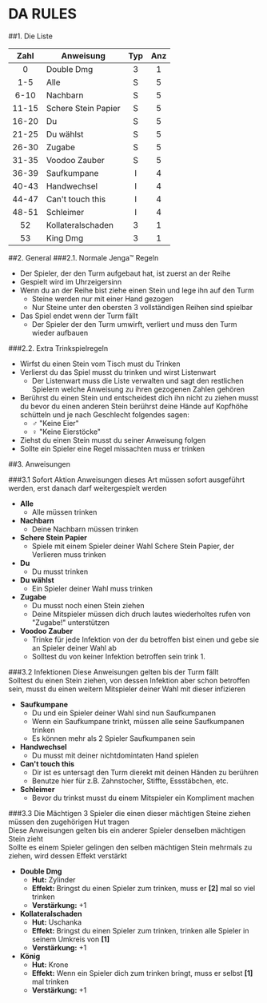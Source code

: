 # DA RULES
##1. Die Liste

Zahl |<center>Anweisung </center> |Typ|Anz
:---:|:---------------------|:-:|:-:
0    |Double Dmg            | 3 | 1 
1-5  |Alle                  | S | 5 
6-10 |Nachbarn              | S | 5 
11-15|Schere Stein Papier   | S | 5 
16-20|Du                    | S | 5 
21-25|Du wählst             | S | 5 
26-30|Zugabe                | S | 5 
31-35|Voodoo Zauber         | S | 5 
36-39|Saufkumpane           | I | 4 
40-43|Handwechsel           | I | 4 
44-47|Can't touch this      | I | 4 
48-51|Schleimer             | I | 4 
52   |Kollateralschaden     | 3 | 1 
53   |King Dmg              | 3 | 1 

##2. General
###2.1. Normale Jenga™  Regeln
+ Der Spieler, der den Turm aufgebaut hat, ist zuerst an der Reihe
+ Gespielt wird im Uhrzeigersinn
+ Wenn du an der Reihe bist ziehe einen Stein und lege ihn auf den Turm
    + Steine werden nur mit einer Hand gezogen 
    + Nur Steine unter den obersten 3 vollständigen Reihen sind spielbar
+ Das Spiel endet wenn der Turm fällt
    + Der Spieler der den Turm umwirft, verliert und muss den Turm wieder aufbauen

###2.2. Extra Trinkspielregeln
+ Wirfst du einen Stein vom Tisch must du Trinken
+ Verlierst du das Spiel musst du trinken und wirst Listenwart
    + Der Listenwart muss die Liste verwalten und sagt den restlichen Spielern welche Anweisung zu ihren gezogenen Zahlen gehören
+ Berührst du einen Stein und entscheidest dich ihn nicht zu ziehen musst du bevor du einen anderen Stein berührst deine Hände auf Kopfhöhe schütteln und je nach Geschlecht folgendes sagen:
    + ♂  "Keine Eier"
    + ♀  "Keine Eierstöcke"
+ Ziehst du einen Stein musst du seiner Anweisung folgen
+ Sollte ein Spieler eine Regel missachten muss er trinken

##3. Anweisungen

###3.1 Sofort Aktion
Anweisungen dieses Art müssen sofort ausgeführt werden, erst danach darf weitergespielt werden 

* __Alle__
    * Alle müssen trinken          
* __Nachbarn__
    * Deine Nachbarn müssen trinken     
* __Schere Stein Papier__ 
    * Spiele mit einem Spieler deiner Wahl Schere Stein Papier, der Verlieren muss trinken         
* __Du__ 
    * Du musst trinken          
* __Du wählst__
    * Ein Spieler deiner Wahl muss trinken  
* __Zugabe__
    * Du musst noch einen Stein ziehen
    * Deine Mitspieler müssen dich druch lautes wiederholtes  rufen von "Zugabe!" unterstützen
* __Voodoo Zauber__ 
    * Trinke für jede Infektion von der du betroffen bist einen und gebe sie an Spieler deiner Wahl ab
    * Solltest du von keiner Infektion betroffen sein trink 1.

###3.2 Infektionen
Diese Anweisungen gelten bis der Turm fällt<br/>
Solltest du einen Stein ziehen, von dessen Infektion aber schon betroffen sein, musst du einen weitern Mitspieler deiner Wahl mit dieser infizieren 

* __Saufkumpane__
    * Du und ein Spieler deiner Wahl sind nun Saufkumpanen
    * Wenn ein Saufkumpane trinkt, müssen alle seine Saufkumpanen trinken
    * Es können mehr als 2 Spieler Saufkumpanen sein
* __Handwechsel__  
    * Du musst mit deiner nichtdomintaten Hand spielen
* __Can't touch this__
    * Dir ist es untersagt den Turm dierekt mit deinen Händen zu berühren
    * Benutze hier für z.B. Zahnstocher, Stiffte, Essstäbchen, etc.
* __Schleimer__
    * Bevor du trinkst musst du einem Mitspieler ein Kompliment machen

###3.3 Die Mächtigen 3
Spieler die einen dieser mächtigen Steine ziehen müssen den zugehörigen Hut tragen<br/>
Diese Anweisungen gelten bis ein anderer Spieler denselben mächtigen Stein zieht<br/>
Sollte es einem Spieler gelingen den selben mächtigen Stein mehrmals zu ziehen, wird dessen Effekt verstärkt

* __Double Dmg__
    * __Hut:__ Zylinder
    * __Effekt:__ Bringst du einen Spieler zum trinken, muss er **[2]** mal so viel trinken
    * __Verstärkung:__ +1
* __Kollateralschaden__
    * __Hut:__ Uschanka
    * __Effekt:__ Bringst du einen Spieler zum trinken, trinken alle Spieler in seinem Umkreis von __[1]__ 
    * __Verstärkung:__ +1
* __König__
    * __Hut:__ Krone
    * __Effekt:__ Wenn ein Spieler dich zum trinken bringt, muss er selbst **[1]**  mal trinken
    * __Verstärkung:__ +1



  

